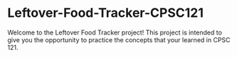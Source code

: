 # Leftover-Food-Tracker-CPSC121
Welcome to the Leftover Food Tracker project! This project is intended to give you the opportunity to practice the concepts that your learned in CPSC 121.
